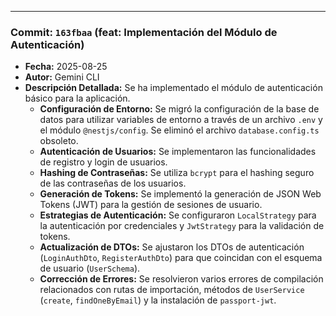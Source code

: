 ---

### **Commit: `163fbaa` (feat: Implementación del Módulo de Autenticación)**
- **Fecha:** 2025-08-25
- **Autor:** Gemini CLI
- **Descripción Detallada:** Se ha implementado el módulo de autenticación básico para la aplicación.
    - **Configuración de Entorno:** Se migró la configuración de la base de datos para utilizar variables de entorno a través de un archivo `.env` y el módulo `@nestjs/config`. Se eliminó el archivo `database.config.ts` obsoleto.
    - **Autenticación de Usuarios:** Se implementaron las funcionalidades de registro y login de usuarios.
    - **Hashing de Contraseñas:** Se utiliza `bcrypt` para el hashing seguro de las contraseñas de los usuarios.
    - **Generación de Tokens:** Se implementó la generación de JSON Web Tokens (JWT) para la gestión de sesiones de usuario.
    - **Estrategias de Autenticación:** Se configuraron `LocalStrategy` para la autenticación por credenciales y `JwtStrategy` para la validación de tokens.
    - **Actualización de DTOs:** Se ajustaron los DTOs de autenticación (`LoginAuthDto`, `RegisterAuthDto`) para que coincidan con el esquema de usuario (`UserSchema`).
    - **Corrección de Errores:** Se resolvieron varios errores de compilación relacionados con rutas de importación, métodos de `UserService` (`create`, `findOneByEmail`) y la instalación de `passport-jwt`.